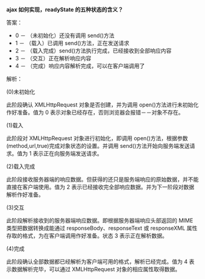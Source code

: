 **ajax 如何实现，readyState 的五种状态的含义？**

答案：

- 0 － （未初始化）还没有调用 send()方法
- 1 － （载入）已调用 send()方法，正在发送请求
- 2 － （载入完成）send()方法执行完成，已经接收到全部响应内容
- 3 － （交互）正在解析响应内容
- 4 － （完成）响应内容解析完成，可以在客户端调用了

解析：

(0)未初始化

此阶段确认 XMLHttpRequest 对象是否创建，并为调用 open()方法进行未初始化作好准备。值为 0 表示对象已经存在，否则浏览器会报错－－对象不存在。

(1)载入

此阶段对 XMLHttpRequest 对象进行初始化，即调用 open()方法，根据参数(method,url,true)完成对象状态的设置。并调用 send()方法开始向服务端发送请求。值为 1 表示正在向服务端发送请求。

(2)载入完成

此阶段接收服务器端的响应数据。但获得的还只是服务端响应的原始数据，并不能直接在客户端使用。值为 2 表示已经接收完全部响应数据。并为下一阶段对数据解析作好准备。

(3)交互

此阶段解析接收到的服务器端响应数据。即根据服务器端响应头部返回的 MIME 类型把数据转换成能通过 responseBody、responseText 或 responseXML 属性存取的格式，为在客户端调用作好准备。状态 3 表示正在解析数据。

(4)完成

此阶段确认全部数据都已经解析为客户端可用的格式，解析已经完成。值为 4 表示数据解析完毕，可以通过 XMLHttpRequest 对象的相应属性取得数据。